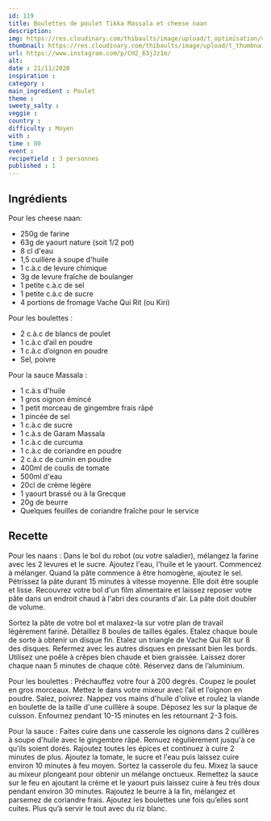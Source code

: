 ```yaml
---
id: 119
title: Boulettes de poulet Tikka Massala et cheese naan
description: 
img: https://res.cloudinary.com/thibaults/image/upload/t_optimisation/v1606066145/Recipes/20201121_boulettes_tikka_massala.jpg
thumbnail: https://res.cloudinary.com/thibaults/image/upload/t_thumbnail_josie/v1606066145/Recipes/20201121_boulettes_tikka_massala.jpg
url: https://www.instagram.com/p/CH2_63jJz1m/
alt: 
date : 21/11/2020
inspiration : 
category : 
main_ingredient : Poulet
theme : 
sweety_salty : 
veggie : 
country :
difficulty : Moyen
with : 
time : 80
event :
recipeYield : 3 personnes
published : 1
---
```


## Ingrédients
Pour les cheese naan:
 - 250g de farine
 - 63g de yaourt nature (soit 1/2 pot)
 - 8 cl d'eau
 - 1,5 cuillère à soupe d'huile
 - 1 c.à.c de levure chimique
 - 3g de levure fraîche de boulanger
 - 1 petite c.à.c de sel
 - 1 petite c.à.c de sucre
 - 4 portions de fromage Vache Qui Rit (ou Kiri)

Pour les boulettes :
 - 2 c.à.c de blancs de poulet
 - 1 c.à.c d’ail en poudre
 - 1 c.à.c d’oignon en poudre
 - Sel, poivre

Pour la sauce Massala :
 - 1 c.à.s d'huile
 - 1 gros oignon émincé
 - 1 petit morceau de gingembre frais râpé
 - 1 pincée de sel
 - 1 c.à.c de sucre
 - 1 c.à.s de Garam Massala
 - 1 c.à.c de curcuma
 - 1 c.à.c de coriandre en poudre
 - 2 c.à.c de cumin en poudre
 - 400ml de coulis de tomate
 - 500ml d'eau
 - 20cl de crème légère
 - 1 yaourt brassé ou à la Grecque
 - 20g de beurre
 - Quelques feuilles de coriandre fraîche pour le service

## Recette
Pour les naans :
Dans le bol du robot (ou votre saladier), mélangez la farine avec les 2 levures et le sucre. Ajoutez l'eau, l'huile et le yaourt. Commencez à mélanger. Quand la pâte commence à être homogène, ajoutez le sel. Pétrissez la pâte durant 15 minutes à vitesse moyenne. Elle doit être souple et lisse. Recouvrez votre bol d'un film alimentaire et laissez reposer votre pâte dans un endroit chaud à l'abri des courants d'air. La pâte doit doubler de volume.

Sortez la pâte de votre bol et malaxez-la sur votre plan de travail légèrement fariné. Détaillez 8 boules de tailles égales. Etalez chaque boule de sorte à obtenir un disque fin. Etalez un triangle de Vache Qui Rit sur 8 des disques. Refermez avec les autres disques en pressant bien les bords. Utilisez une poêle à crêpes bien chaude et bien graissée. Laissez dorer chaque naan 5 minutes de chaque côté. Réservez dans de l’aluminium.

Pour les boulettes :
Préchauffez votre four à 200 degrés. Coupez le poulet en gros morceaux. Mettez le dans votre mixeur avec l’ail et l’oignon en poudre. Salez, poivrez. Nappez vos mains d'huile d'olive et roulez la viande en boulette de la taille d'une cuillère à soupe. Déposez les sur la plaque de cuisson. Enfournez pendant 10-15 minutes en les retournant 2-3 fois.

Pour la sauce :
Faites cuire dans une casserole les oignons dans 2 cuillères à soupe d'huile avec le gingembre râpé. Remuez régulièrement jusqu'à ce qu'ils soient dorés. Rajoutez toutes les épices et continuez à cuire 2 minutes de plus. Ajoutez la tomate, le sucre et l'eau puis laissez cuire environ 10 minutes à feu moyen. Sortez la casserole du feu. Mixez la sauce au mixeur plongeant pour obtenir un mélange onctueux. Remettez la sauce sur le feu en ajoutant la crème et le yaourt puis laissez cuire à feu très doux pendant environ 30 minutes. Rajoutez le beurre à la fin, mélangez et parsemez de coriandre frais. Ajoutez les boulettes une fois qu’elles sont cuites. Plus qu’à servir le tout avec du riz blanc.
